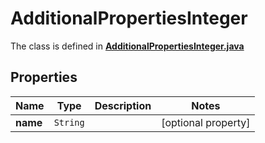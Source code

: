 

# AdditionalPropertiesInteger

The class is defined in **[AdditionalPropertiesInteger.java](../../src/main/java/org/openapitools/model/AdditionalPropertiesInteger.java)**

## Properties

Name | Type | Description | Notes
------------ | ------------- | ------------- | -------------
**name** | `String` |  |  [optional property]



